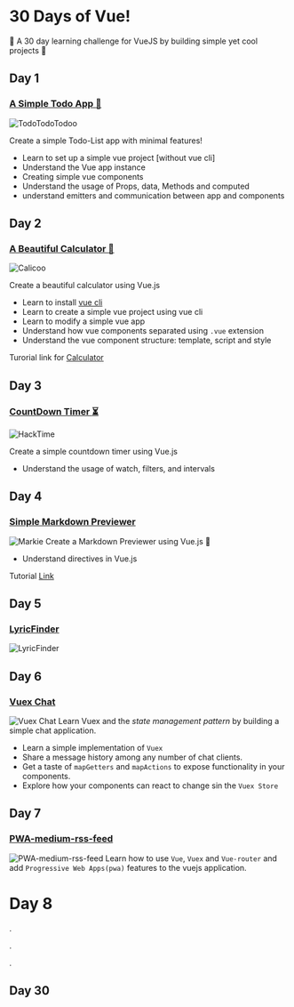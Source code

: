 # 30 Days of Vue!
:star2: A 30 day learning challenge for VueJS by building simple yet cool projects :muscle:
## Day 1
### [A Simple Todo App :memo:](https://haxzie.github.io/30-days-of-vue/day1-todo-list-app)
![TodoTodoTodoo](https://haxzie.github.io/30-days-of-vue/images/day1.png)

Create a simple Todo-List app with minimal features!
- Learn to set up a simple vue project [without vue cli]
- Understand the Vue app instance
- Creating simple vue components
- Understand the usage of Props, data, Methods and computed
- understand emitters and communication between app and components
## Day 2
### [A Beautiful Calculator :iphone:](https://github.com/haxzie/30-days-of-vue/tree/master/Day2-Calculator)
![Calicoo](https://haxzie.github.io/30-days-of-vue/images/day2.png)

Create a beautiful calculator using Vue.js
- Learn to install [vue cli](https://cli.vuejs.org/)
- Learn to create a simple vue project using vue cli
- Learn to modify a simple vue app
- Understand how vue components separated using `.vue` extension
- Understand the vue component structure: template, script and style

Turorial link for [Calculator](https://www.youtube.com/watch?v=m1_ih43p24s)
## Day 3
### [CountDown Timer :hourglass_flowing_sand:](https://github.com/haxzie/30-days-of-vue/tree/master/Day3-Hack-time)
![HackTime](https://screenshotscdn.firefoxusercontent.com/images/edab1f59-4a39-436a-8afd-6c1d6aa0603e.png)

Create a simple countdown timer using Vue.js
- Understand the usage of watch, filters, and intervals

## Day 4
### [Simple Markdown Previewer](https://github.com/haxzie/30-days-of-vue/tree/master/Day4-Markdown-Converter)
![Markie](https://haxzie.github.io/30-days-of-vue/images/markie.png)
Create a Markdown Previewer using Vue.js :tada:
- Understand directives in Vue.js

Tutorial [Link](https://www.youtube.com/watch?v=GkvMEYvXMyk)
## Day 5
### [LyricFinder](https://github.com/haxzie/30-days-of-vue/tree/master/Day5-Lyric-Finder)
![LyricFinder](https://haxzie.github.io/30-days-of-vue/images/day5.png)  


## Day 6
### [Vuex Chat](https://github.com/haxzie/30-days-of-vue/tree/master/Day6-Vuex-Chat)
![Vuex Chat](https://haxzie.github.io/30-days-of-vue/images/day6.png)
Learn Vuex and the *state management pattern* by building a simple chat application.

- Learn a simple implementation of `Vuex`
- Share a message history among any number of chat clients.
- Get a taste of `mapGetters` and `mapActions` to expose functionality in your components.
- Explore how your components can react to change sin the `Vuex Store`

## Day 7
### [PWA-medium-rss-feed](https://github.com/haxzie/30-days-of-vue/tree/master/Day7-pwa-medium-rss-feed)
![PWA-medium-rss-feed](https://haxzie.github.io/30-days-of-vue/images/day7.png)
Learn how to use `Vue`, `Vuex` and `Vue-router` and add `Progressive Web Apps(pwa)` features to the vuejs application.

# Day 8
. 

.

.

## Day 30
